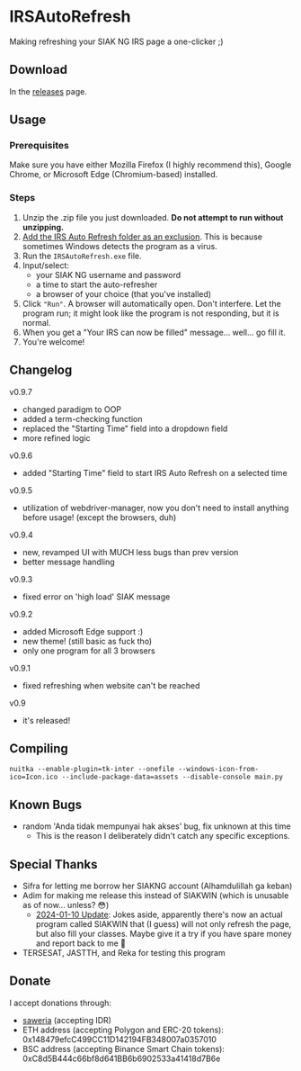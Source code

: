 # IRSAutoRefresh

Making refreshing your SIAK NG IRS page a one-clicker ;)

## Download

In the <a href="https://github.com/octo-org/octo-repo/releases/latest">releases</a> page.

## Usage

### Prerequisites

Make sure you have either Mozilla Firefox (I highly recommend this), Google Chrome, or Microsoft Edge (Chromium-based) installed.

### Steps

1. Unzip the .zip file you just downloaded. <b>Do not attempt to run without unzipping.</b>
2. <a href="https://support.microsoft.com/en-us/windows/add-an-exclusion-to-windows-security-811816c0-4dfd-af4a-47e4-c301afe13b26">Add the IRS Auto Refresh folder as an exclusion</a>. This is because sometimes Windows detects the program as a virus.
3. Run the `IRSAutoRefresh.exe` file.
4. Input/select:
   - your SIAK NG username and password
   - a time to start the auto-refresher
   - a browser of your choice (that you've installed)
5. Click `"Run"`. A browser will automatically open. Don't interfere. Let the program run; it might look like the program is not responding, but it is normal.
6. When you get a "Your IRS can now be filled" message... well... go fill it.
7. You're welcome!

## Changelog

v0.9.7

- changed paradigm to OOP
- added a term-checking function
- replaced the "Starting Time" field into a dropdown field
- more refined logic

v0.9.6

- added "Starting Time" field to start IRS Auto Refresh on a selected time

v0.9.5

- utilization of webdriver-manager, now you don't need to install anything before usage!
  (except the browsers, duh)

v0.9.4

- new, revamped UI with MUCH less bugs than prev version
- better message handling

v0.9.3

- fixed error on 'high load' SIAK message

v0.9.2

- added Microsoft Edge support :)
- new theme! (still basic as fuck tho)
- only one program for all 3 browsers

v0.9.1

- fixed refreshing when website can't be reached

v0.9

- it's released!

## Compiling

`nuitka --enable-plugin=tk-inter --onefile --windows-icon-from-ico=Icon.ico --include-package-data=assets --disable-console main.py`

## Known Bugs

- random 'Anda tidak mempunyai hak akses' bug, fix unknown at this time
  - This is the reason I deliberately didn't catch any specific exceptions.

## Special Thanks

- Sifra for letting me borrow her SIAKNG account (Alhamdulillah ga keban)
- Adim for making me release this instead of SIAKWIN (which is unusable as of now... unless? 😳)
  - <u>2024-01-10 Update</u>: Jokes aside, apparently there's now an actual program called SIAKWIN that (I guess) will not only refresh the page, but also fill your classes. Maybe give it a try if you have spare money and report back to me 🤣
- TERSESAT, JASTTH, and Reka for testing this program

## Donate

I accept donations through:

- <a href="https://saweria.co/pinterbanget">saweria</a> (accepting IDR)
- ETH address (accepting Polygon and ERC-20 tokens): 0x148479efcC499CC11D142194FB348007a0357010
- BSC address (accepting Binance Smart Chain tokens): 0xC8d5B444c66bf8d641BB6b6902533a41418d7B6e
